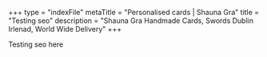 +++
type = "indexFile"
metaTitle = "Personalised cards | Shauna Gra"
title = "Testing seo"
description = "Shauna Gra Handmade Cards, Swords Dublin Irlenad, World Wide Delivery"
+++

Testing seo here
